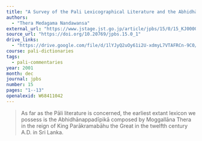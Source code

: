 ```yaml
---
title: "A Survey of the Pali Lexicographical Literature and the Abhidhānappadīpikā"
authors:
  - "Thera Medagama Nandawansa"
external_url: "https://www.jstage.jst.go.jp/article/jpbs/15/0/15_KJ00001994551/_pdf/-char/en"
source_url: "https://doi.org/10.20769/jpbs.15.0_1"
drive_links:
  - "https://drive.google.com/file/d/1lYJyQ2uOy61i2U-xdmyL7VTAFRCn-9C0/view?usp=drivesdk"
course: pali-dictionaries
tags:
  - pali-commentaries
year: 2001
month: dec
journal: jpbs
number: 15
pages: "1--13"
openalexid: W68411042
---
```


> As far as the Pāli literature is concerned, the earliest extant lexicon we possess is the Abhidhānappadīpikā composed  by Moggallāna Thera in the reign of King Parākramabāhu the Great in the twelfth century A.D. in Sri Lanka.
